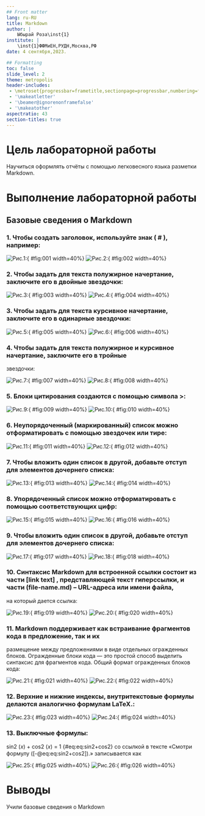 ```yaml
---
## Front matter
lang: ru-RU
title: Markdown
author: |
	Ыбырай Роза\inst{1}
institute: |
	\inst{1}ФФМиЕН,РУДН,Москва,РФ
date: 4 сентября,2023.

## Formatting
toc: false
slide_level: 2
theme: metropolis
header-includes: 
 - \metroset{progressbar=frametitle,sectionpage=progressbar,numbering=fraction}
 - '\makeatletter'
 - '\beamer@ignorenonframefalse'
 - '\makeatother'
aspectratio: 43
section-titles: true
---
```


# Цель лабораторной работы

Научиться оформлять отчёты с помощью легковесного языка разметки Markdown.

# Выполнение лабораторной работы
## Базовые сведения о Markdown

### 1. Чтобы создать заголовок, используйте знак ( # ), например:
 
![Рис.1: ](image2/lab3.1.png){ #fig:001 width=40%}
![Рис.2: ](image2/lab3.2.png){ #fig:002 width=40%}

### 2. Чтобы задать для текста полужирное начертание, заключите его в двойные звездочки:
   
![Рис.3: ](image2/lab3.3.png){ #fig:003 width=40%}
![Рис.4: ](image2/lab3.4.png){ #fig:004 width=40%}

### 3. Чтобы задать для текста курсивное начертание, заключите его в одинарные звездочки:

![Рис.5: ](image2/lab3.5.png){ #fig:005 width=40%}
![Рис.6: ](image/lab3.6.png){ #fig:006 width=40%}

### 4. Чтобы задать для текста полужирное и курсивное начертание, заключите его в тройные
звездочки:

![Рис.7: ](image2/lab3.7.png){ #fig:007 width=40%}
![Рис.8: ](image2/lab3.8.png){ #fig:008 width=40%}

### 5. Блоки цитирования создаются с помощью символа >:

![Рис.9: ](image2/lab3.9.png){ #fig:009 width=40%}
![Рис.10: ](image2/lab3.10.png){ #fig:010 width=40%}

### 6. Неупорядоченный (маркированный) список можно отформатировать с помощью звездочек или тире:

![Рис.11: ](image2/lab3.11.png){ #fig:011 width=40%}
![Рис.12: ](image2/lab3.12.png){ #fig:012 width=40%}

### 7. Чтобы вложить один список в другой, добавьте отступ для элементов дочернего списка:

![Рис.13: ](image2/lab3.13.png){ #fig:013 width=40%}
![Рис.14: ](image2/lab3.14.png){ #fig:014 width=40%}

### 8. Упорядоченный список можно отформатировать с помощью соответствующих цифр:

![Рис.15: ](image2/lab3.15.png){ #fig:015 width=40%}
![Рис.16: ](image2/lab3.16.png){ #fig:016 width=40%}

### 9. Чтобы вложить один список в другой, добавьте отступ для элементов дочернего списка:

![Рис.17: ](image2/lab3.17.png){ #fig:017 width=40%}
![Рис.18: ](image2/lab3.18.png){ #fig:018 width=40%}

### 10. Синтаксис Markdown для встроенной ссылки состоит из части [link text] , представляющей текст гиперссылки, и части (file-name.md) – URL-адреса или имени файла,
на который дается ссылка:

![Рис.19: ](image2/lab3.19.png){ #fig:019 width=40%}
![Рис.20: ](image2/lab3.20.png){ #fig:020 width=40%}

### 11. Markdown поддерживает как встраивание фрагментов кода в предложение, так и их
размещение между предложениями в виде отдельных огражденных блоков. Огражденные
блоки кода — это простой способ выделить синтаксис для фрагментов кода. Общий
формат огражденных блоков кода:

![Рис.21: ](image2/lab3.21.png){ #fig:021 width=40%}
![Рис.22: ](image2/lab3.22.png){ #fig:022 width=40%}

### 12. Верхние и нижние индексы, внутритекстовые формулы делаются аналогично формулам LaTeX.:

![Рис.23: ](image2/lab3.23.png){ #fig:023 width=40%}
![Рис.24: ](image2/lab3.24.png){ #fig:024 width=40%}

### 13. Выключные формулы:
sin2
(𝑥) + cos2
(𝑥) = 1
{#eq:eq:sin2+cos2} со ссылкой в тексте «Смотри формулу ([-@eq:eq:sin2+cos2]).» записывается как

![Рис.25: ](image2/lab3.25.png){ #fig:025 width=40%}
![Рис.26: ](image2/lab3.26.png){ #fig:026 width=40%}

# Выводы

Учили базовые сведения о Markdown


